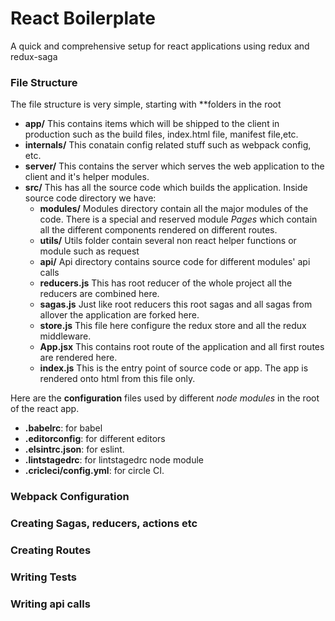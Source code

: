 # React Boilerplate

A quick and comprehensive setup for react applications using redux and redux-saga

### File Structure

The file structure is very simple, starting with **folders in the root

 - **app/**
    This contains items which will be shipped to the client in production such as the build files, index.html file, manifest file,etc.
- **internals/**
    This conatain config related stuff such as webpack config, etc.
- **server/**
    This contains the server which serves the web application to the client and it's helper modules.
- **src/**
    This has all the source code which builds the application. Inside source code directory we have:
     -  **modules/**
          Modules directory contain all the major modules of the code.
          There is a special and reserved module _Pages_ which contain all the different components rendered on different routes.
    -   **utils/**
          Utils folder contain several non react helper functions or module such as request
    -   **api/**
          Api directory contains source code for different modules' api calls
    -   **reducers.js**
          This has root reducer of the whole project all the reducers are combined here.
    -   **sagas.js**
          Just like root reducers this root sagas and all sagas from allover the application are forked here.
    -   **store.js**
          This file here configure the redux store and all the redux middleware.
    -   **App.jsx**
          This contains root route of the application and all first routes are rendered here.
    -   **index.js**
          This is the entry point of source code or app. The app is rendered onto html from this file only.

Here are the **configuration** files used by different _node modules_ in the root of the react app.

  - **.babelrc**: for babel
  - **.editorconfig**: for different editors
  - **.elsintrc.json**: for eslint.
  - **.lintstagedrc**: for lintstagedrc node module
  - **.cricleci/config.yml**: for circle CI.


### Webpack Configuration


### Creating Sagas, reducers, actions etc


### Creating Routes


### Writing Tests


### Writing api calls

